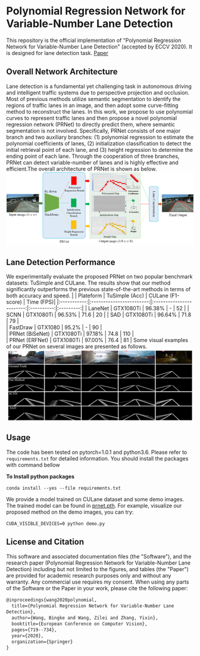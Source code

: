 # Polynomial Regression Network for Variable-Number Lane Detection
This repository is the official implementation of "Polynomial Regression Network for Variable-Number Lane Detection" (accepted by ECCV 2020). It is designed for lane detection task.
[Paper](https://www.ecva.net/papers/eccv_2020/papers_ECCV/papers/123630698.pdf) 

## Overall Network Architecture
Lane detection is a fundamental yet challenging task in autonomous driving and intelligent traffic systems due to perspective projection and occlusion. Most of previous methods utilize semantic segmentation to identify the regions of traffic lanes in an image, and then adopt some curve-fitting method to reconstruct the lanes. 
In this work, we propose to use polynomial curves to represent traffic lanes and then propose a novel polynomial regression network (PRNet) to directly predict them, where semantic segmentation is not involved. Specifically, PRNet consists of one major branch and two auxiliary branches: 
(1) polynomial regression to estimate the polynomial coefficients of lanes, (2) initialization classification to detect the initial retrieval point of each lane, and (3) height regression to determine the ending point of each lane. Through the cooperation of three branches, PRNet can detect variable-number of lanes and is highly effective and efficient.The overall architecture of PRNet is shown as below.
<img src="./img/network_structure.png" width="1000"/>

## Lane Detection Performance
We experimentally evaluate the proposed PRNet on two popular benchmark datasets: TuSimple and CULane. The results show that our method significantly outperforms the previous state-of-the-art methods in terms of both accuracy and speed. 
|             | Plateform                | TuSimple (Acc)           | CULane (F1-score)      | Time (FPS)|
|:-----------:|:------------------------:|:------------------------:|:----------:|:---------:|
|   LaneNet  |           GTX1080Ti       |          96.38%          |   -        |  52  |
|    SCNN    |           GTX1080Ti       |          96.53%          |    71.6    |   20   | 
|    SAD     |          GTX1080Ti        |           96.64%         |    71.8    |    79   |   
|    FastDraw  |          GTX1080        |           95.2%          |    -       |    90   |       
| PRNet (BiSeNet) |          GTX1080Ti   |           97.18%         |    74.8    |   110   |  
| PRNet (ERFNet) |           GTX1080Ti   |          97.00%          |    76.4    |    81   |
Some visual examples of our PRNet on several images are presented as follows.
<img src="./img/show.png" width="1000"/>


## Usage

The code has been tested on pytorch=1.0.1 and python3.6. Please refer to `requirements.txt` for detailed information. You should install the packages with command bellow

**To Install python packages**
````
conda install --yes --file requirements.txt
````

We provide a model trained on CULane dataset and some demo images.
The trained model can be found in [prnet.pth](https://pan.baidu.com/s/1fiADGSgiS1zbQCa-jYaUwg).
For example, visualize our proposed method on the demo images, you can try:
````
CUDA_VISIBLE_DEVICES=0 python demo.py
````


## License and Citation
This software and associated documentation files (the "Software"), and the research paper (Polynomial Regression Network for Variable-Number Lane Detection) including but not limited to the figures, and tables (the "Paper") are provided for academic research purposes only and without any warranty. Any commercial use requires my consent. When using any parts of the Software or the Paper in your work, please cite the following paper:
```
@inproceedings{wang2020polynomial,
  title={Polynomial Regression Network for Variable-Number Lane Detection},
  author={Wang, Bingke and Wang, Zilei and Zhang, Yixin},
  booktitle={European Conference on Computer Vision},
  pages={719--734},
  year={2020},
  organization={Springer}
}
```
